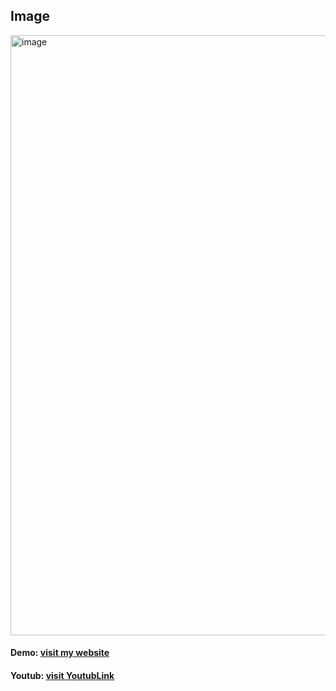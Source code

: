 
## Image 
<img width="960" alt="image" src="https://user-images.githubusercontent.com/78966839/161322486-e1af0b5c-c785-47cf-a3e9-c6ac0bbe98a2.png">

 #### Demo: [ visit my website](https://hospialmanagment.netlify.app/ "click to open")
 
  #### Youtub: [ visit YoutubLink]( https://www.youtube.com/watch?v=R9qNAWNuTNY "click to open")

